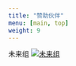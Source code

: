 ```yaml
---
title: "赞助伙伴"
menu: [main, top]
weight: 9
---
```




未来组
[![未来组](https://www.nextomics.cn/wp-content/uploads/2018/05/no-logo.png)](https://www.nextomics.cn/en/)

